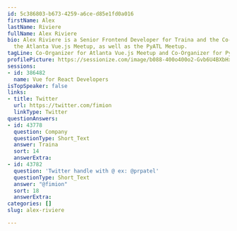 ```yaml
---
id: 5c386803-b673-4259-a6ce-d85e1fd0a016
firstName: Alex
lastName: Riviere
fullName: Alex Riviere
bio: Alex Riviere is a Senior Frontend Developer for Traina and the Co-Organizer for
  the Atlanta Vue.js Meetup, as well as the PyATL Meetup.
tagLine: Co-Organizer for Atlanta Vue.js Meetup and Co-Organizer for PyATL meetup
profilePicture: https://sessionize.com/image/b088-400o400o2-Gvb6U4BXbHxWHRApqyTe58.jpg
sessions:
- id: 386482
  name: Vue for React Developers
isTopSpeaker: false
links:
- title: Twitter
  url: https://twitter.com/fimion
  linkType: Twitter
questionAnswers:
- id: 43778
  question: Company
  questionType: Short_Text
  answer: Traina
  sort: 14
  answerExtra: 
- id: 43782
  question: 'Twitter handle with @ ex: @prpatel'
  questionType: Short_Text
  answer: "@fimion"
  sort: 18
  answerExtra: 
categories: []
slug: alex-riviere

---
```

